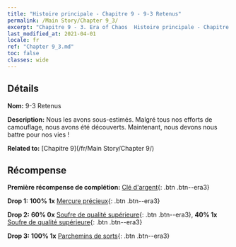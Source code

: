 ```yaml
---
title: "Histoire principale - Chapitre 9 - 9-3 Retenus"
permalink: /Main Story/Chapter 9_3/
excerpt: "Chapitre 9 - 3. Era of Chaos  Histoire principale - Chapitre 9_3. 9-3 Retenus"
last_modified_at: 2021-04-01
locale: fr
ref: "Chapter 9_3.md"
toc: false
classes: wide
---
```


## Détails

 **Nom:** 9-3 Retenus

 **Description:** Nous les avons sous-estimés. Malgré tous nos efforts de camouflage, nous avons été découverts. Maintenant, nous devons nous battre pour nos vies !

 **Related to:** [Chapitre 9](/fr/Main Story/Chapter 9/)

## Récompense

 **Première récompense de complétion:** [Clé d'argent](/fr/Items/con_693/){: .btn .btn--era3}

 **Drop 1:** **100% 1x** [Mercure précieux](/fr/Items/mat_28/){: .btn .btn--era3}

 **Drop 2:** **60% 0x** [Soufre de qualité supérieure](/fr/Items/mat_22/){: .btn .btn--era3}, **40% 1x** [Soufre de qualité supérieure](/fr/Items/mat_22/){: .btn .btn--era3}

 **Drop 3:** **100% 1x** [Parchemins de sorts](/fr/Items/con_694/){: .btn .btn--era3}

